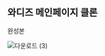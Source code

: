 ## 와디즈 메인페이지 클론

완성본

![다운로드 (3)](https://user-images.githubusercontent.com/63178953/112847398-01139000-90e2-11eb-8ad4-91e5dc88af28.png)
